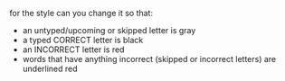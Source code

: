 for the style can you change it so that:
- an untyped/upcoming or skipped letter is gray
- a typed CORRECT letter is black
- an INCORRECT letter is red
- words that have anything incorrect (skipped or incorrect letters) are underlined red